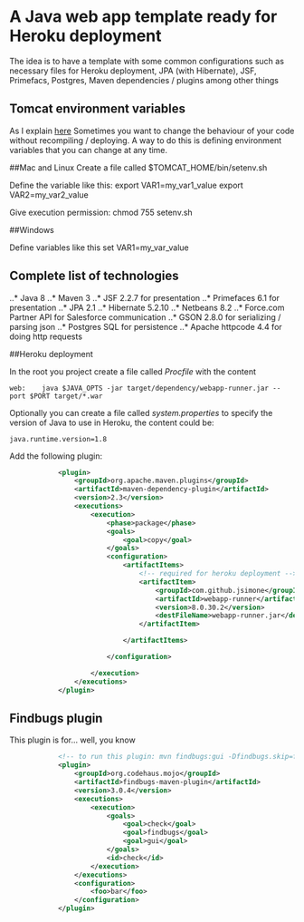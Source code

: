 # A Java web app template ready for Heroku deployment

The idea is to have a template with some common configurations such as necessary files
for Heroku deployment, JPA (with Hibernate), JSF, Primefacs, Postgres, Maven dependencies / plugins among other things


## Tomcat environment variables

As I explain [here](https://andrescanavesi.wordpress.com/2017/08/25/define-environment-variables-in-tomcat/)
Sometimes you want to change the behaviour of your code without recompiling / deploying.
A way to do this is defining environment variables that you can change at any time.

##Mac and Linux
Create a file called $TOMCAT_HOME/bin/setenv.sh

Define the variable like this:
export VAR1=my_var1_value
export VAR2=my_var2_value

Give execution permission:
chmod 755 setenv.sh

##Windows

Define variables like this
set VAR1=my_var_value

## Complete list of technologies
..* Java 8
..* Maven 3
..* JSF 2.2.7 for presentation
..* Primefaces 6.1 for presentation
..* JPA 2.1
..* Hibernate 5.2.10
..* Netbeans 8.2
..* Force.com Partner API for Salesforce communication
..* GSON 2.8.0 for serializing / parsing json
..* Postgres SQL for persistence
..* Apache httpcode 4.4 for doing http requests


##Heroku deployment

In the root you project create a file called *Procfile* with the content

`web:    java $JAVA_OPTS -jar target/dependency/webapp-runner.jar --port $PORT target/*.war`

Optionally you can create a file called *system.properties* to specify the version of Java
to use in Heroku, the content could be:

`java.runtime.version=1.8`

Add the following plugin:

```xml
            <plugin>
                <groupId>org.apache.maven.plugins</groupId>
                <artifactId>maven-dependency-plugin</artifactId>
                <version>2.3</version>
                <executions>
                    <execution>
                        <phase>package</phase>
                        <goals>
                            <goal>copy</goal>
                        </goals>
                        <configuration>
                            <artifactItems>
                                <!-- required for heroku deployment -->
                                <artifactItem>
                                    <groupId>com.github.jsimone</groupId>
                                    <artifactId>webapp-runner</artifactId>
                                    <version>8.0.30.2</version>
                                    <destFileName>webapp-runner.jar</destFileName>
                                </artifactItem>

                            </artifactItems>

                        </configuration>

                    </execution>
                </executions>
            </plugin>
```

## Findbugs plugin

This plugin is for... well, you know

```xml
            <!-- to run this plugin: mvn findbugs:gui -Dfindbugs.skip=false -->
            <plugin>
                <groupId>org.codehaus.mojo</groupId>
                <artifactId>findbugs-maven-plugin</artifactId>
                <version>3.0.4</version>
                <executions>
                    <execution>
                        <goals>
                            <goal>check</goal>
                            <goal>findbugs</goal>
                            <goal>gui</goal>
                        </goals>
                        <id>check</id>
                    </execution>
                </executions>
                <configuration>
                    <foo>bar</foo>
                </configuration>
            </plugin>
```
